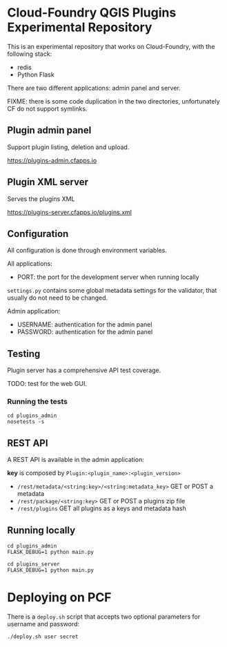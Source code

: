 # Cloud-Foundry QGIS Plugins Experimental Repository

This is an experimental repository that works on Cloud-Foundry, with the
following stack:

* redis
* Python Flask

There are two different applications: admin panel and server.

FIXME: there is some code duplication in the two directories, unfortunately
CF do not support symlinks.


## Plugin admin panel

Support plugin listing, deletion and upload.

https://plugins-admin.cfapps.io


## Plugin XML server

Serves the plugins XML

https://plugins-server.cfapps.io/plugins.xml


## Configuration

All configuration is done through environment variables.

All applications:
* PORT: the port for the development server when running locally

`settings.py` contains some global metadata settings for the validator, that
usually do not need to be changed.

Admin application:
* USERNAME: authentication for the admin panel
* PASSWORD: authentication for the admin panel


## Testing

Plugin server has a comprehensive API test coverage.

TODO: test for the web GUI.

### Running the tests

```
cd plugins_admin
nosetests -s
```

## REST API

A REST API is available in the admin application:

**key** is composed by `Plugin:<plugin_name>:<plugin_version>`

+ `/rest/metadata/<string:key>/<string:metadata_key>` GET or POST a metadata
+ `/rest/package/<string:key>` GET or POST a plugins zip file
+ `/rest/plugins` GET all plugins as a keys and metadata hash


## Running locally

```
cd plugins_admin
FLASK_DEBUG=1 python main.py
```


```
cd plugins_server
FLASK_DEBUG=1 python main.py
```


# Deploying on PCF

There is a `deploy.sh` script that accepts two optional parameters for
username and password:

```
./deploy.sh user secret
```
